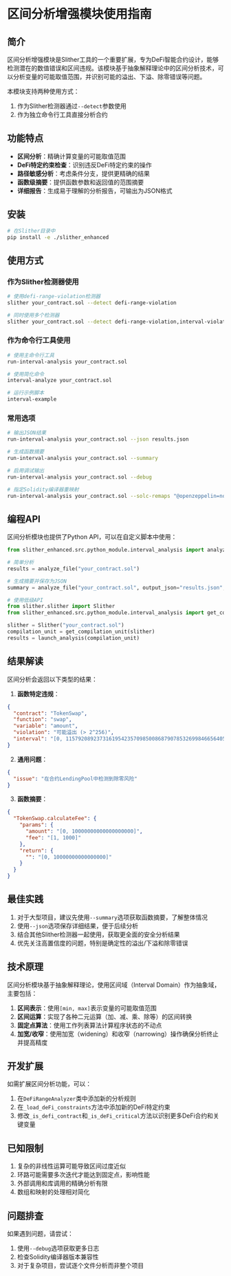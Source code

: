 # 区间分析增强模块使用指南

## 简介

区间分析增强模块是Slither工具的一个重要扩展，专为DeFi智能合约设计，能够检测潜在的数值错误和区间违规。该模块基于抽象解释理论中的区间分析技术，可以分析变量的可能取值范围，并识别可能的溢出、下溢、除零错误等问题。

本模块支持两种使用方式：
1. 作为Slither检测器通过`--detect`参数使用
2. 作为独立命令行工具直接分析合约

## 功能特点

- **区间分析**：精确计算变量的可能取值范围
- **DeFi特定约束检查**：识别违反DeFi特定约束的操作
- **路径敏感分析**：考虑条件分支，提供更精确的结果
- **函数级摘要**：提供函数参数和返回值的范围摘要
- **详细报告**：生成易于理解的分析报告，可输出为JSON格式

## 安装

```bash
# 在Slither目录中
pip install -e ./slither_enhanced
```

## 使用方式

### 作为Slither检测器使用

```bash
# 使用defi-range-violation检测器
slither your_contract.sol --detect defi-range-violation

# 同时使用多个检测器
slither your_contract.sol --detect defi-range-violation,interval-violation
```

### 作为命令行工具使用

```bash
# 使用主命令行工具
run-interval-analysis your_contract.sol

# 使用简化命令
interval-analyze your_contract.sol

# 运行示例脚本
interval-example
```

### 常用选项

```bash
# 输出JSON结果
run-interval-analysis your_contract.sol --json results.json

# 生成函数摘要
run-interval-analysis your_contract.sol --summary

# 启用调试输出
run-interval-analysis your_contract.sol --debug

# 指定Solidity编译器重映射
run-interval-analysis your_contract.sol --solc-remaps "@openzeppelin=node_modules/@openzeppelin"
```

## 编程API

区间分析模块也提供了Python API，可以在自定义脚本中使用：

```python
from slither_enhanced.src.python_module.interval_analysis import analyze_file

# 简单分析
results = analyze_file("your_contract.sol")

# 生成摘要并保存为JSON
summary = analyze_file("your_contract.sol", output_json="results.json", summary=True)

# 使用低级API
from slither.slither import Slither
from slither_enhanced.src.python_module.interval_analysis import get_compilation_unit, launch_analysis

slither = Slither("your_contract.sol")
compilation_unit = get_compilation_unit(slither)
results = launch_analysis(compilation_unit)
```

## 结果解读

区间分析会返回以下类型的结果：

1. **函数特定违规**：
```json
{
  "contract": "TokenSwap",
  "function": "swap",
  "variable": "amount",
  "violation": "可能溢出 (> 2^256)",
  "interval": "[0, 115792089237316195423570985008687907853269984665640564039457584007913129639936]"
}
```

2. **通用问题**：
```json
{
  "issue": "在合约LendingPool中检测到除零风险"
}
```

3. **函数摘要**：
```json
{
  "TokenSwap.calculateFee": {
    "params": {
      "amount": "[0, 10000000000000000000]",
      "fee": "[1, 1000]"
    },
    "return": {
      "": "[0, 10000000000000000]"
    }
  }
}
```

## 最佳实践

1. 对于大型项目，建议先使用`--summary`选项获取函数摘要，了解整体情况
2. 使用`--json`选项保存详细结果，便于后续分析
3. 结合其他Slither检测器一起使用，获取更全面的安全分析结果
4. 优先关注高置信度的问题，特别是确定性的溢出/下溢和除零错误

## 技术原理

区间分析模块基于抽象解释理论，使用区间域（Interval Domain）作为抽象域，主要包括：

1. **区间表示**：使用`[min, max]`表示变量的可能取值范围
2. **区间运算**：实现了各种二元运算（加、减、乘、除等）的区间转换
3. **固定点算法**：使用工作列表算法计算程序状态的不动点
4. **加宽/收窄**：使用加宽（widening）和收窄（narrowing）操作确保分析终止并提高精度

## 开发扩展

如需扩展区间分析功能，可以：

1. 在`DeFiRangeAnalyzer`类中添加新的分析规则
2. 在`_load_deFi_constraints`方法中添加新的DeFi特定约束
3. 修改`_is_defi_contract`和`_is_deFi_critical`方法以识别更多DeFi合约和关键变量

## 已知限制

1. 复杂的非线性运算可能导致区间过度近似
2. 环路可能需要多次迭代才能达到固定点，影响性能
3. 外部调用和库调用的精确分析有限
4. 数组和映射的处理相对简化

## 问题排查

如果遇到问题，请尝试：

1. 使用`--debug`选项获取更多日志
2. 检查Solidity编译器版本兼容性
3. 对于复杂项目，尝试逐个文件分析而非整个项目
